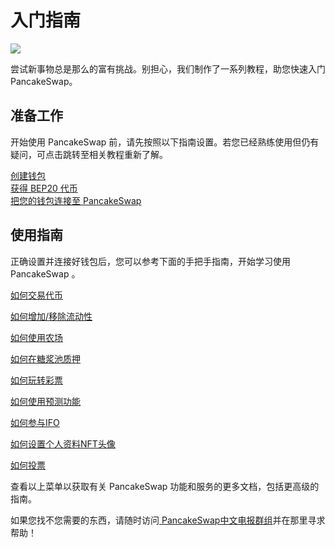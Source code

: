 # 入门指南

![](https://gblobscdn.gitbook.com/assets%2F-MHREX7DHcljbY5IkjgJ%2F-MbAMObsweNRS-pDqIid%2F-MbAOS6qTp\_O-x9ZkROg%2Fdocs%20masthead%20\(15\).png?alt=media\&token=77a0592a-82b8-4cf9-92ab-998f40719f77)

尝试新事物总是那么的富有挑战。别担心，我们制作了一系列教程，助您快速入门 PancakeSwap。

## 准备工作

开始使用 PancakeSwap 前，请先按照以下指南设置。若您已经熟练使用但仍有疑问，可点击跳转至相关教程重新了解。

[创建钱包](wallet-guide.md)\
[获得 BEP20 代币](bep20-guide.md)\
[把您的钱包连接至 PancakeSwap](connection-guide.md)

## 使用指南

正确设置并连接好钱包后，您可以参考下面的手把手指南，开始学习使用 PancakeSwap 。

[如何交易代币](../products/pancakeswap-exchange/ru-he-jin-hang-jiao-yi.md)

[如何增加/移除流动性](../products/pancakeswap-exchange/ru-he-tian-jia-yi-chu-liu-dong-xing.md)

[如何使用农场](../products/yield-farming/)

[如何在糖浆池质押](../products/syrup-pools/)

[如何玩转彩票](../products/lottery/)

[如何使用预测功能](../products/yu-ce/)

[如何参与IFO](../products/ifo-initial-farm-offering.md)

[如何设置个人资料NFT头像](../products/nft-ge-ren-dang-an-xi-tong.md)

[如何投票](../products/voting/)

查看以上菜单以获取有关 PancakeSwap 功能和服务的更多文档，包括更高级的指南。

如果您找不您需要的东西，请随时访问[ PancakeSwap中文电报群组](https://t.me/PancakeSwap\_CN)并在那里寻求帮助！
